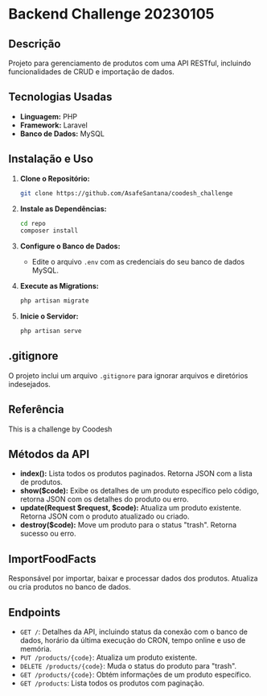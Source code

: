 # Backend Challenge 20230105

## Descrição
Projeto para gerenciamento de produtos com uma API RESTful, incluindo funcionalidades de CRUD e importação de dados.

## Tecnologias Usadas
- **Linguagem:** PHP
- **Framework:** Laravel
- **Banco de Dados:** MySQL

## Instalação e Uso

1. **Clone o Repositório:**
    ```bash
    git clone https://github.com/AsafeSantana/coodesh_challenge
    ```

2. **Instale as Dependências:**
    ```bash
    cd repo
    composer install
    ```

3. **Configure o Banco de Dados:**
    - Edite o arquivo `.env` com as credenciais do seu banco de dados MySQL.

4. **Execute as Migrations:**
    ```bash
    php artisan migrate
    ```

5. **Inicie o Servidor:**
    ```bash
    php artisan serve
    ```

## .gitignore
O projeto inclui um arquivo `.gitignore` para ignorar arquivos e diretórios indesejados.

## Referência
This is a challenge by Coodesh

## Métodos da API

- **index():** Lista todos os produtos paginados. Retorna JSON com a lista de produtos.
- **show($code):** Exibe os detalhes de um produto específico pelo código, retorna JSON com os detalhes do produto ou erro.
- **update(Request $request, $code):** Atualiza um produto existente. Retorna JSON com o produto atualizado ou criado.
- **destroy($code):** Move um produto para o status "trash". Retorna sucesso ou erro.

## ImportFoodFacts
Responsável por importar, baixar e processar dados dos produtos. Atualiza ou cria produtos no banco de dados.

## Endpoints

- `GET /`: Detalhes da API, incluindo status da conexão com o banco de dados, horário da última execução do CRON, tempo online e uso de memória.
- `PUT /products/{code}`: Atualiza um produto existente.
- `DELETE /products/{code}`: Muda o status do produto para "trash".
- `GET /products/{code}`: Obtém informações de um produto específico.
- `GET /products`: Lista todos os produtos com paginação.
